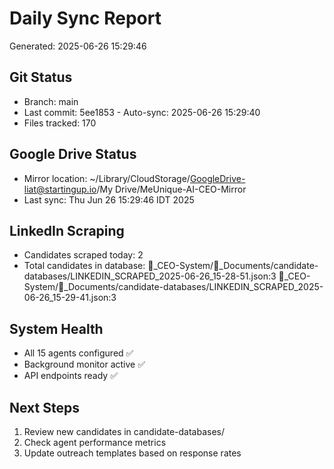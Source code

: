 # Daily Sync Report
Generated: 2025-06-26 15:29:46

## Git Status
- Branch: main
- Last commit: 5ee1853 - Auto-sync: 2025-06-26 15:29:40
- Files tracked:      170

## Google Drive Status
- Mirror location: ~/Library/CloudStorage/GoogleDrive-liat@startingup.io/My Drive/MeUnique-AI-CEO-Mirror
- Last sync: Thu Jun 26 15:29:46 IDT 2025

## LinkedIn Scraping
- Candidates scraped today:        2
- Total candidates in database: 👑_CEO-System/📁_Documents/candidate-databases/LINKEDIN_SCRAPED_2025-06-26_15-28-51.json:3
👑_CEO-System/📁_Documents/candidate-databases/LINKEDIN_SCRAPED_2025-06-26_15-29-41.json:3

## System Health
- All 15 agents configured ✅
- Background monitor active ✅
- API endpoints ready ✅

## Next Steps
1. Review new candidates in candidate-databases/
2. Check agent performance metrics
3. Update outreach templates based on response rates
